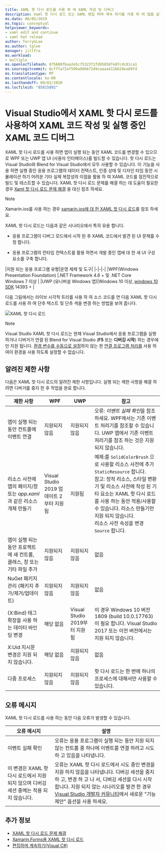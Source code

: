 ```yaml
---
title: XAML 핫 다시 로드를 사용 하 여 XAML 작성 및 디버그
description: Xaml 핫 다시 로드 또는 XAML 편집 하며 계속 하기를 사용 하 여 앱을 실행 하는 동안 XAML 코드를 변경할 수 있습니다.
ms.date: 08/05/2019
ms.topic: conceptual
helpviewer_keywords:
- xaml edit and continue
- xaml hot reload
author: TerryGLee
ms.author: tglee
manager: jillfra
ms.workload:
- multiple
ms.openlocfilehash: 875608fbaa2e5c7532371fd95858fe87cdc81ca1
ms.sourcegitcommit: 6cfffa72af599a9d667249caaaa411bb28ea69fd
ms.translationtype: MT
ms.contentlocale: ko-KR
ms.lasthandoff: 09/02/2020
ms.locfileid: "85815892"
---
```

# <a name="write-and-debug-running-xaml-code-with-xaml-hot-reload-in-visual-studio"></a>Visual Studio에서 XAML 핫 다시 로드를 사용하여 XAML 코드 작성 및 실행 중인 XAML 코드 디버그

XAML 핫 다시 로드를 사용 하면 앱이 실행 되는 동안 XAML 코드를 변경할 수 있으므로 WPF 또는 UWP 앱 UI (사용자 인터페이스)를 빌드할 수 있습니다. 핫 다시 로드는 Visual Studio와 Blend for Visual Studio에서 모두 사용할 수 있습니다. 이 기능을 사용 하면 실행 중인 응용 프로그램의 데이터 컨텍스트, 인증 상태 및 디자인 타임 동안 시뮬레이션 하기 어려운 기타 실제 복잡성의 이점을 활용 하 여 XAML 코드를 점진적으로 빌드 및 테스트할 수 있습니다. XAML 핫 다시 로드 문제를 해결 하는 데 도움이 필요한 경우 [Xaml 핫 다시 로드 문제 해결](xaml-hot-reload-troubleshooting.md) 을 대신 참조 하세요.

> [!NOTE]
> Xamarin.ios를 사용 하는 경우 [xamarin.ios에 대 한 XAML 핫 다시 로드](/xamarin/xamarin-forms/xaml/hot-reload)를 참조 하세요.

XAML 핫 다시 로드는 다음과 같은 시나리오에서 특히 유용 합니다.

* 응용 프로그램이 디버그 모드에서 시작 된 후 XAML 코드에서 발견 된 UI 문제를 수정 합니다.

* 응용 프로그램의 런타임 컨텍스트를 활용 하면서 개발 중인 앱에 대 한 새 UI 구성 요소를 구축 합니다.

|지원 되는 응용 프로그램 유형|운영 체제 및 도구|
|-|-|-|
|WPF(Windows Presentation Foundation) |.NET Framework 4.6 + 및 .NET Core</br>Windows 7 이상 |
|UWP (유니버설 Windows 앱)|Windows 10 이상, [windows 10 SDK](https://developer.microsoft.com/windows/downloads/windows-10-sdk) 14393 + |

다음 그림에서는 라이브 시각적 트리를 사용 하 여 소스 코드를 연 다음 XAML 핫 다시 로드를 사용 하 여 단추 텍스트 및 단추 색을 변경 하는 방법을 보여 줍니다.

![XAML 핫 다시 로드](../debugger/media/xaml-hot-reload-using.gif)

> [!NOTE]
> Visual Studio XAML 핫 다시 로드는 현재 Visual Studio에서 응용 프로그램을 실행 하거나 디버거가 연결 된 Blend for Visual Studio (**F5** 또는 **디버깅 시작**) 하는 경우에만 지원 됩니다. [환경 변수를 수동으로 설정](xaml-hot-reload-troubleshooting.md#verify-that-you-use-start-debugging-rather-than-attach-to-process)하지 않는 한 [연결 프로그램 처리를](../debugger/attach-to-running-processes-with-the-visual-studio-debugger.md) 사용 하 여이 환경을 사용 하도록 설정할 수 없습니다.

## <a name="known-limitations"></a>알려진 제한 사항

다음은 XAML 핫 다시 로드의 알려진 제한 사항입니다. 실행 되는 제한 사항을 해결 하려면 디버거를 중지 한 후 작업을 완료 합니다.

|제한 사항|WPF|UWP|참고|
|-|-|-|-|
|앱이 실행 되는 동안 컨트롤에 이벤트 연결|지원되지 않음|지원되지 않음|오류: *이벤트 실패 확인*을 참조 하세요. WPF에서는 기존 이벤트 처리기를 참조할 수 있습니다. UWP 앱에서 기존 이벤트 처리기를 참조 하는 것은 지원 되지 않습니다.|
|리소스 사전에 앱의 페이지/창 또는 *app.xaml* 과 같은 리소스 개체 만들기|Visual Studio 2019 업데이트 2부터 지원 됨|지원됨|예제:를 `SolidColorBrush` 으로 사용할 리소스 사전에 추가 `StaticResource` 합니다.</br>참고: 정적 리소스, 스타일 변환기 및 리소스 사전에 작성 된 기타 요소는 XAML 핫 다시 로드를 사용 하는 동안 적용/사용할 수 있습니다. 리소스 만들기만 지원 되지 않습니다.</br> 리소스 사전 속성을 변경 `Source` 합니다.|
|앱이 실행 되는 동안 프로젝트에 새 컨트롤, 클래스, 창 또는 기타 파일 추가|지원되지 않음|지원되지 않음|없음|
|NuGet 패키지 관리 (패키지 추가/제거/업데이트)|지원되지 않음|지원되지 않음|없음|
|{X:Bind} 태그 확장을 사용 하는 데이터 바인딩 변경|해당 없음|Visual Studio 2019부터 지원 됨|이 경우 Windows 10 버전 1809 (build 10.0.17763)이 필요 합니다. Visual Studio 2017 또는 이전 버전에서는 지원 되지 않습니다.|
|X:Uid 지시문 변경은 지원 되지 않습니다.|해당 없음|지원되지 않음|없음|
|다중 프로세스 | 지원되지 않음 | 지원되지 않음 | 핫 다시 로드는 한 번에 하나의 프로세스에 대해서만 사용할 수 있습니다. |

## <a name="error-messages"></a>오류 메시지

XAML 핫 다시 로드를 사용 하는 동안 다음 오류가 발생할 수 있습니다.

|오류 메시지|설명|
|-|-|
|이벤트 실패 확인|오류는 응용 프로그램이 실행 되는 동안 지원 되지 않는 컨트롤 중 하나에 이벤트를 연결 하려고 시도 하 고 있음을 나타냅니다.|
|이 변경은 XAML 핫 다시 로드에서 지원 되지 않으며 디버깅 세션 중에는 적용 되지 않습니다.|오류는 XAML 핫 다시 로드에서 시도 중인 변경을 지원 하지 않음을 나타냅니다. 디버깅 세션을 중지 하 고, 변경 하 고 나 서, 디버깅 세션을 다시 시작 합니다. 지원 되지 않는 시나리오를 발견 한 경우 [Visual Studio 개발자 커뮤니티](https://developercommunity.visualstudio.com/spaces/8/index.html)에서 새로운 "기능 제안" 옵션을 사용 하세요. |

## <a name="see-also"></a>추가 정보

* [XAML 핫 다시 로드 문제 해결](xaml-hot-reload-troubleshooting.md)
* [Xamarin.Forms용 XAML 핫 다시 로드](/xamarin/xamarin-forms/xaml/hot-reload)
* [편집하며 계속하기(Visual C#)](../debugger/edit-and-continue-visual-csharp.md)
